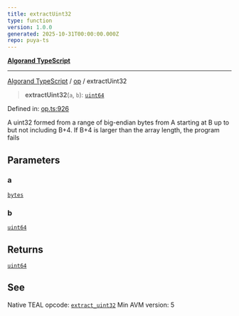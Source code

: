 ```yaml
---
title: extractUint32
type: function
version: 1.0.0
generated: 2025-10-31T00:00:00.000Z
repo: puya-ts
---
```


[**Algorand TypeScript**](/reference/algorand-typescript/api/readme/)

---

[Algorand TypeScript](docs/_md/modules) / [op](docs/_md/op/README) / extractUint32

> **extractUint32**(`a`, `b`): [`uint64`](/reference/algorand-typescript/api/index/type-aliases/uint64/)

Defined in: [op.ts:926](https://github.com/algorandfoundation/puya-ts/blob/main/packages/algo-ts/src/op.ts#L926)

A uint32 formed from a range of big-endian bytes from A starting at B up to but not including B+4. If B+4 is larger than the array length, the program fails

## Parameters

### a

[`bytes`](/reference/algorand-typescript/api/index/type-aliases/bytes/)

### b

[`uint64`](/reference/algorand-typescript/api/index/type-aliases/uint64/)

## Returns

[`uint64`](/reference/algorand-typescript/api/index/type-aliases/uint64/)

## See

Native TEAL opcode: [`extract_uint32`](https://dev.algorand.co/reference/algorand-teal/opcodes#extract_uint32)
Min AVM version: 5
